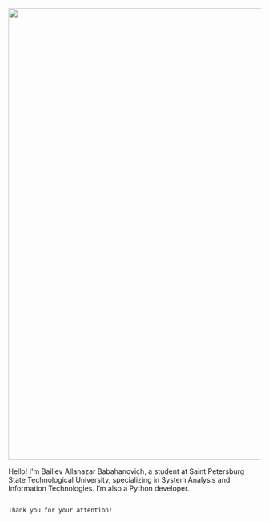 <div id="header">
  <img src="https://media.giphy.com/media/V4NSR1NG2p0KeJJyr5/giphy.gif" width="900"/>
</div>

Hello! I'm Bailiev Allanazar Babahanovich,
a student at Saint Petersburg State Technological University,
specializing in System Analysis and Information Technologies. 
I’m also a Python developer. 
                                                                                                                                                                      
                                                                                                                                                                      
                                                                                          Thank you for your attention!
